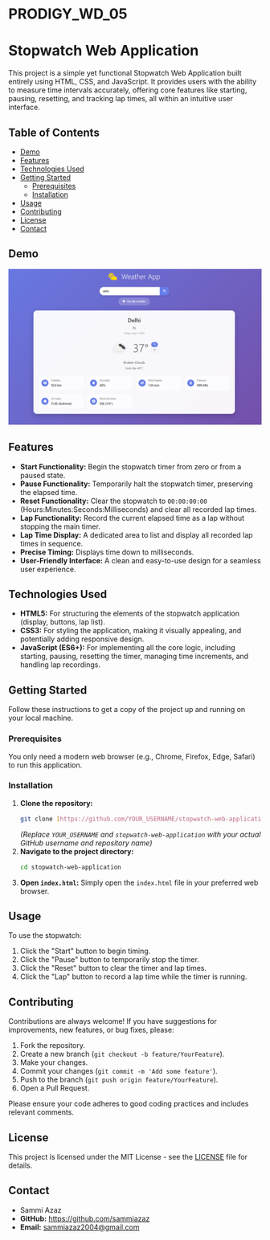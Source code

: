 # PRODIGY_WD_05

# Stopwatch Web Application

This project is a simple yet functional Stopwatch Web Application built entirely using HTML, CSS, and JavaScript. It provides users with the ability to measure time intervals accurately, offering core features like starting, pausing, resetting, and tracking lap times, all within an intuitive user interface.

## Table of Contents

* [Demo](#demo)
* [Features](#features)
* [Technologies Used](#technologies-used)
* [Getting Started](#getting-started)
    * [Prerequisites](#prerequisites)
    * [Installation](#installation)
* [Usage](#usage)
* [Contributing](#contributing)
* [License](#license)
* [Contact](#contact)

## Demo

![Image Alt](https://github.com/sammiazaz/PRODIGY_WD_05/blob/main/Screenshot%202025-07-04%20134123.png?raw=true) 

## Features

* **Start Functionality:** Begin the stopwatch timer from zero or from a paused state.
* **Pause Functionality:** Temporarily halt the stopwatch timer, preserving the elapsed time.
* **Reset Functionality:** Clear the stopwatch to `00:00:00:00` (Hours:Minutes:Seconds:Milliseconds) and clear all recorded lap times.
* **Lap Functionality:** Record the current elapsed time as a lap without stopping the main timer.
* **Lap Time Display:** A dedicated area to list and display all recorded lap times in sequence.
* **Precise Timing:** Displays time down to milliseconds.
* **User-Friendly Interface:** A clean and easy-to-use design for a seamless user experience.

## Technologies Used

* **HTML5:** For structuring the elements of the stopwatch application (display, buttons, lap list).
* **CSS3:** For styling the application, making it visually appealing, and potentially adding responsive design.
* **JavaScript (ES6+):** For implementing all the core logic, including starting, pausing, resetting the timer, managing time increments, and handling lap recordings.

## Getting Started

Follow these instructions to get a copy of the project up and running on your local machine.

### Prerequisites

You only need a modern web browser (e.g., Chrome, Firefox, Edge, Safari) to run this application.

### Installation

1.  **Clone the repository:**
    ```bash
    git clone [https://github.com/YOUR_USERNAME/stopwatch-web-application.git](https://github.com/YOUR_USERNAME/stopwatch-web-application.git)
    ```
    *(Replace `YOUR_USERNAME` and `stopwatch-web-application` with your actual GitHub username and repository name)*
2.  **Navigate to the project directory:**
    ```bash
    cd stopwatch-web-application
    ```
3.  **Open `index.html`:**
    Simply open the `index.html` file in your preferred web browser.

## Usage

To use the stopwatch:

1.  Click the "Start" button to begin timing.
2.  Click the "Pause" button to temporarily stop the timer.
3.  Click the "Reset" button to clear the timer and lap times.
4.  Click the "Lap" button to record a lap time while the timer is running.

## Contributing

Contributions are always welcome! If you have suggestions for improvements, new features, or bug fixes, please:

1.  Fork the repository.
2.  Create a new branch (`git checkout -b feature/YourFeature`).
3.  Make your changes.
4.  Commit your changes (`git commit -m 'Add some feature'`).
5.  Push to the branch (`git push origin feature/YourFeature`).
6.  Open a Pull Request.

Please ensure your code adheres to good coding practices and includes relevant comments.

## License

This project is licensed under the MIT License - see the [LICENSE](LICENSE) file for details.

## Contact

* Sammi Azaz
* **GitHub:** https://github.com/sammiazaz
* **Email:** sammiazaz2004@gmail.com
